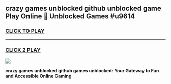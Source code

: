 
## crazy games unblocked github unblocked game Play Online 👋 Unblocked Games #u9614
<h3>
<a href="https://premium.freeplayer.one?title=crazy_games_unblocked_github&ref=21F">CLICK TO PLAY</a></h3>
<hr>

<h3>
<a href="https://premium.freeplayer.one?title=crazy_games_unblocked_github&ref=21F">CLICK 2 PLAY</a>
  
</h3>

<a href="https://premium.freeplayer.one?title=crazy_games_unblocked_github&ref=21F/"><img src="https://clearcache.store/games.png"></a>


**crazy games unblocked github games unblocked: Your Gateway to Fun and Accessible Online Gaming**
